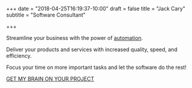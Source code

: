 +++
date = "2018-04-25T16:19:37-10:00"
draft = false
title = "Jack Cary"
subtitle = "Software Consultant"

+++

<p class="h1 mb-3">Streamline your business with the power of <a href="/services/" class="text-custom">automation</a>.</p>

<p class="h4 mb-3">Deliver your products and services with increased quality, speed, and efficiency.</p>

<p class="h4 mb-3">Focus your time on more important tasks and let the software do the rest!</p>

<div class="text-center mt-5 mb-5">
  <a href="/contact/" class="btn text-center btn-lg bg-custom">GET MY BRAIN ON YOUR PROJECT</a>
</div>
